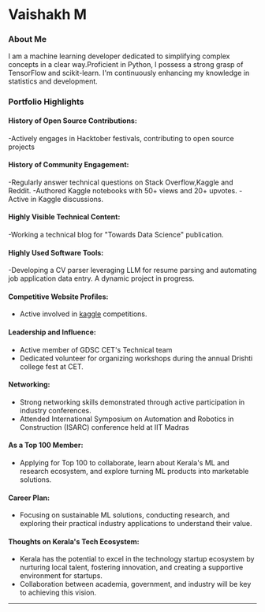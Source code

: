 # Vaishakh M 

### About Me
I am a machine learning developer dedicated to simplifying complex concepts in a clear way.Proficient in Python, I possess a strong grasp of TensorFlow and scikit-learn.
I'm continuously enhancing my knowledge in statistics and development.

### Portfolio Highlights
#### History of Open Source Contributions:
-Actively engages in Hacktober festivals, contributing to open source projects

#### History of Community Engagement:
-Regularly answer technical questions on Stack Overflow,Kaggle and Reddit.
-Authored Kaggle notebooks with 50+ views and 20+ upvotes.
-Active in Kaggle discussions.

#### Highly Visible Technical Content:
-Working a technical blog for "Towards Data Science" publication. 

#### Highly Used Software Tools:
-Developing a CV parser leveraging LLM for resume parsing and automating job application data entry. A dynamic project in progress.

#### Competitive Website Profiles:
- Active involved in [kaggle](https://www.kaggle.com/vaishakhraveendran}) competitions.

#### Leadership and Influence:
- Active member of GDSC CET's Technical team
-  Dedicated volunteer for organizing workshops during the annual Drishti college fest at CET.

#### Networking:
- Strong networking skills demonstrated through active participation in industry conferences.
- Attended International Symposium on Automation and Robotics in Construction (ISARC) conference held at IIT Madras

#### As a Top 100 Member:
- Applying for Top 100 to collaborate, learn about Kerala's ML and research ecosystem, and explore turning ML products into marketable solutions.

#### Career Plan:
- Focusing on sustainable ML solutions, conducting research, and exploring their practical industry applications to understand their value.
  
#### Thoughts on Kerala's Tech Ecosystem:
- Kerala has the potential to excel in the technology startup ecosystem by nurturing local talent, fostering innovation, and creating a supportive environment for startups.
- Collaboration between academia, government, and industry will be key to achieving this vision.

---


